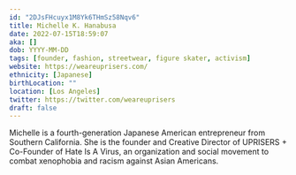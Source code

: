 ```yaml
---
id: "2DJsFHcuyx1M8Yk6THmSz58Nqv6"
title: Michelle K. Hanabusa
date: 2022-07-15T18:59:07
aka: []
dob: YYYY-MM-DD
tags: [founder, fashion, streetwear, figure skater, activism]
website: https://weareuprisers.com/
ethnicity: [Japanese]
birthLocation: ""
location: [Los Angeles]
twitter: https://twitter.com/weareuprisers
draft: false
---
```


Michelle is a fourth-generation Japanese American entrepreneur from Southern
California. She is the founder and Creative Director of UPRISERS + Co-Founder of
Hate Is A Virus, an organization and social movement to combat xenophobia and
racism against Asian Americans.
